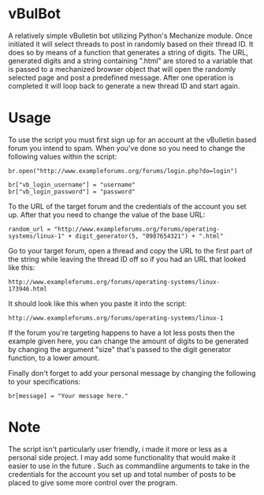 # vBulBot

A relatively simple vBulletin bot utilizing Python's Mechanize module. Once initiated it will select threads to post in randomly based on their thread ID. It does so by means of a function that generates a string of digits. The URL, generated digits and a string containing ".html" are stored to a variable that is passed to a mechanized browser object that will open the randomly selected page and post a predefined message. After one operation is completed it will loop back to generate a new thread ID and start again. 

# Usage

To use the script you must first sign up for an account at the vBulletin based forum you intend to spam. 
When you've done so you need to change the following values within the script:

```
br.open("http://www.exampleforums.org/forums/login.php?do=login")

br["vb_login_username"] = "username"
br["vb_login_password"] = "password"
```

To the URL of the target forum and the credentials of the account you set up. After that you need to change the value of the base URL:

```
random_url = "http://www.exampleforums.org/forums/operating-systems/linux-1" + digit_generator(5, "0987654321") + ".html"
```

Go to your target forum, open a thread and copy the URL to the first part of the string while leaving the thread ID off
so if you had an URL that looked like this:

```
http://www.exampleforums.org/forums/operating-systems/linux-173946.html
```
It should look like this when you paste it into the script:

```
http://www.exampleforums.org/forums/operating-systems/linux-1
```

If the forum you're targeting happens to have a lot less posts then the example given here, you can change the amount of digits to be generated by changing the argument "size" that's passed to the digit generator function, to a lower amount.
 
 Finally don't forget to add your personal message by changing the following to your specifications:
 
 ```
 br[message] = "Your message here."
 ```

# Note
The script isn't particularly user friendly, i made it more or less as a personal side project. I may add some functionality that would 
make it easier to use in the future . Such as commandline arguments to take in the credentials for the account you set up and total number of posts to be placed to give some more control over the program.
